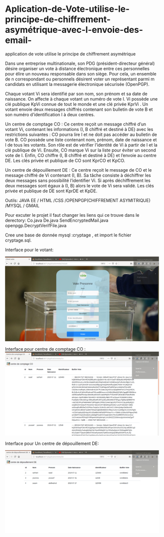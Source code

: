 # Aplication-de-Vote-utilise-le-principe-de-chiffrement-asymétrique-avec-l-envoie-des-email-
application de vote utilise le principe de chiffrement asymétrique

Dans une entreprise multinationale, son PDG (président-directeur général) désire organiser un vote à distance électronique entre ces personnelles pour élire un nouveau responsable dans son siège. Pour cela, un ensemble de n correspondant ou personnels désirent voter un représentant parmi m candidats en utilisant la messagerie électronique sécurisée (OpenPGP).

Chaque votant Vi sera identifié par son nom, son prénom et sa date de naissance. On affecte
à chaque votant un numéro de vote I. Vi possède une clé publique KpVi connue de tout le monde et une clé privée KprVi . Un votant envoie deux messages chiffrés contenant son bulletin de vote B et son numéro d’identification I à deux centres.

Un centre de comptage CO : Ce centre reçoit un message chiffré d’un votant Vi, contenant les informations (I, B chiffré et destiné à DE) avec les restrictions suivantes : CO pourra lire I et ne doit pas accéder au bulletin de vote B. CO possède une liste contenant nom, prénom, date de naissance et I de tous les votants. Son rôle est de vérifier l’identité de Vi à partir de I et la clé publique de Vi. Ensuite, CO marque Vi sur la liste pour éviter un second vote de I. Enfin, CO chiffre (I, B chiffré et destiné à DE) et l’envoie au centre DE. Les clés privée et publique de CO sont KprCO et KpCO.

Un centre de dépouillement DE : Ce centre reçoit le message de CO et le message chiffré de Vi contenant (I, B). Sa tâche consiste à déchiffrer les deux messages sans possibilité l’identifier Vi. Si après déchiffrement les deux messages sont égaux à (I, B) alors le vote de Vi sera validé. Les clés privée et publique de DE sont KprDE et KpDE.


Outils: JAVA EE / HTML /CSS /OPENPGP(CHIFFREMENT ASYMITRIQUE) /MYSQL / GMAIL

Pour excuter le projet il faut changer les liens qui ce trouve dans le derectory:
Co.java 
De.java
SendEncryptedMail.java
openpgp.DecryptVerifFile.java

Cree une base de donnée mysql :cryptage  , et import le fichier cryptage.sql.


Interface pour le votant:

![](Screenshot%20at%2022-49-50.png)

Interface pour centre de comptage CO :
![](Screenshot%20at%2022-50-15.png)

Interface pour Un centre de dépouillement DE:

![](Screenshot%20at%2022-50-31.png)

